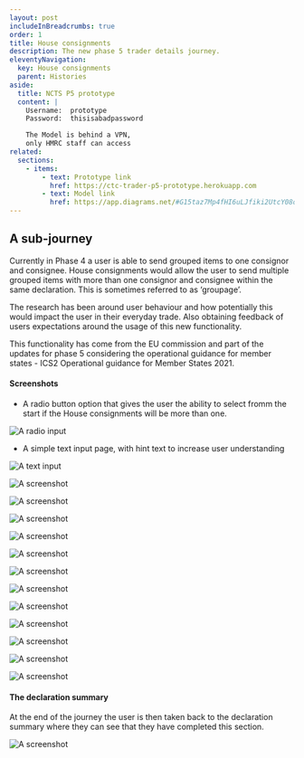 ```yaml
---
layout: post
includeInBreadcrumbs: true
order: 1
title: House consignments
description: The new phase 5 trader details journey.
eleventyNavigation:
  key: House consignments
  parent: Histories
aside:
  title: NCTS P5 prototype
  content: |
    Username:  prototype
    Password:  thisisabadpassword

    The Model is behind a VPN, 
    only HMRC staff can access
related:
  sections:
    - items:
        - text: Prototype link
          href: https://ctc-trader-p5-prototype.herokuapp.com
        - text: Model link
          href: https://app.diagrams.net/#G15taz7Mp4fHI6uLJfiki2UtcY08oxmCby
---
```


## A sub-journey

Currently in Phase 4 a user is able to send grouped items to one consignor and consignee. House consignments would allow the user to send multiple grouped items with more than one consignor and consignee within the same declaration. This is sometimes referred to as ‘groupage’.

The research has been around user behaviour and how potentially this would impact the user in their everyday trade. Also obtaining feedback of users expectations around the usage of this new functionality.

This functionality has come from the EU commission and part of the updates for phase 5 considering the operational guidance for member states - ICS2 Operational guidance for Member States 2021.

#### Screenshots

- A radio button option that gives the user the ability to select fromm the start if the House consignments will be more than one.

![A radio input](/assets/house-consignments/01.png "The first branching radio input page")
<br>

- A simple text input page, with hint text to increase user understanding

![A text input](/assets/house-consignments/02.png "The Holder EORI input page")
<br>

![A screenshot](/assets/house-consignments/03.png "A prototype screenshot")
<br>

![A screenshot](/assets/house-consignments/04.png "A prototype screenshot")
<br>

![A screenshot](/assets/house-consignments/06.png "A prototype screenshot")
<br>

![A screenshot](/assets/house-consignments/07.png "A prototype screenshot")
<br>

![A screenshot](/assets/house-consignments/08.png "A prototype screenshot")
<br>

![A screenshot](/assets/house-consignments/09.png "A prototype screenshot")
<br>

![A screenshot](/assets/house-consignments/10.png "A prototype screenshot")
<br>

![A screenshot](/assets/house-consignments/11.png "A prototype screenshot")
<br>

![A screenshot](/assets/house-consignments/12.png "A prototype screenshot")
<br>

![A screenshot](/assets/house-consignments/13.png "A prototype screenshot")
<br>

![A screenshot](/assets/house-consignments/14.png "A prototype screenshot")
<br>

![A screenshot](/assets/house-consignments/15.png "A prototype screenshot")
<br>

#### The declaration summary

At the end of the journey the user is then taken back to the declaration summary where they can see that they have completed this section.

![A screenshot](/assets/house-consignments/16.png "A screenshot of the declaration summary")
<br>
